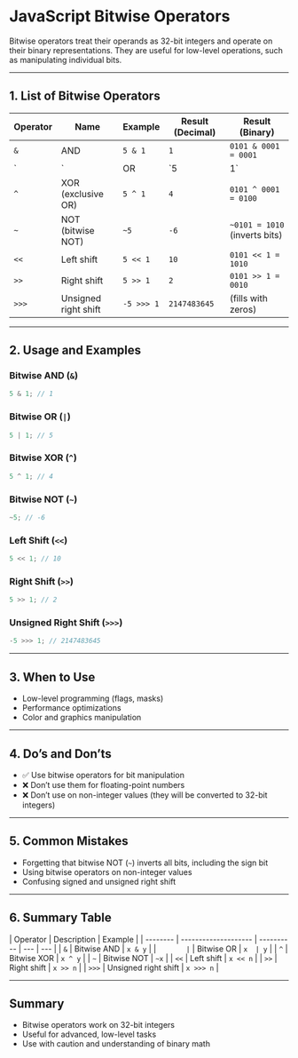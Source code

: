# JavaScript Bitwise Operators

Bitwise operators treat their operands as 32-bit integers and operate on their binary representations. They are useful for low-level operations, such as manipulating individual bits.

---

## 1. List of Bitwise Operators

| Operator | Name                 | Example        | Result (Decimal) | Result (Binary)               |
| -------- | -------------------- | -------------- | ---------------- | ----------------------------- |
| `&`      | AND                  | `5 & 1`        | `1`              | `0101 & 0001 = 0001`          |
| `|`      | OR                   | `5 | 1`        | `5`              | `0101 | 0001 = 0101`          |
| `^`      | XOR (exclusive OR)   | `5 ^ 1`        | `4`              | `0101 ^ 0001 = 0100`          |
| `~`      | NOT (bitwise NOT)    | `~5`           | `-6`             | `~0101 = 1010` (inverts bits) |
| `<<`     | Left shift           | `5 << 1`       | `10`             | `0101 << 1 = 1010`            |
| `>>`     | Right shift          | `5 >> 1`       | `2`              | `0101 >> 1 = 0010`            |
| `>>>`    | Unsigned right shift | `-5 >>> 1`     | `2147483645`     | (fills with zeros)            |

---

## 2. Usage and Examples

### Bitwise AND (`&`)

```js
5 & 1; // 1
```

### Bitwise OR (`|`)

```js
5 | 1; // 5
```

### Bitwise XOR (`^`)

```js
5 ^ 1; // 4
```

### Bitwise NOT (`~`)

```js
~5; // -6
```

### Left Shift (`<<`)

```js
5 << 1; // 10
```

### Right Shift (`>>`)

```js
5 >> 1; // 2
```

### Unsigned Right Shift (`>>>`)

```js
-5 >>> 1; // 2147483645
```

---

## 3. When to Use

- Low-level programming (flags, masks)
- Performance optimizations
- Color and graphics manipulation

---

## 4. Do’s and Don’ts

- ✅ Use bitwise operators for bit manipulation
- ❌ Don’t use them for floating-point numbers
- ❌ Don’t use on non-integer values (they will be converted to 32-bit integers)

---

## 5. Common Mistakes

- Forgetting that bitwise NOT (`~`) inverts all bits, including the sign bit
- Using bitwise operators on non-integer values
- Confusing signed and unsigned right shift

---

## 6. Summary Table

| Operator | Description          | Example    |
| -------- | -------------------- | ---------- | --- | --- |
| `&`      | Bitwise AND          | `x & y`    |
| `        | `                    | Bitwise OR | `x  | y`  |
| `^`      | Bitwise XOR          | `x ^ y`    |
| `~`      | Bitwise NOT          | `~x`       |
| `<<`     | Left shift           | `x << n`   |
| `>>`     | Right shift          | `x >> n`   |
| `>>>`    | Unsigned right shift | `x >>> n`  |

---

## Summary

- Bitwise operators work on 32-bit integers
- Useful for advanced, low-level tasks
- Use with caution and understanding of binary math
